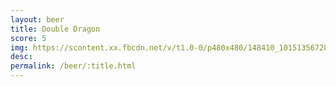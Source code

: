 ```yaml
---
layout: beer
title: Double Dragon
score: 5
img: https://scontent.xx.fbcdn.net/v/t1.0-0/p480x480/148410_10151356728003745_1112766365_n.jpg?oh=f919e965bf65d6658df978727d3931db&oe=58D7AD39
desc: 
permalink: /beer/:title.html
---
```

